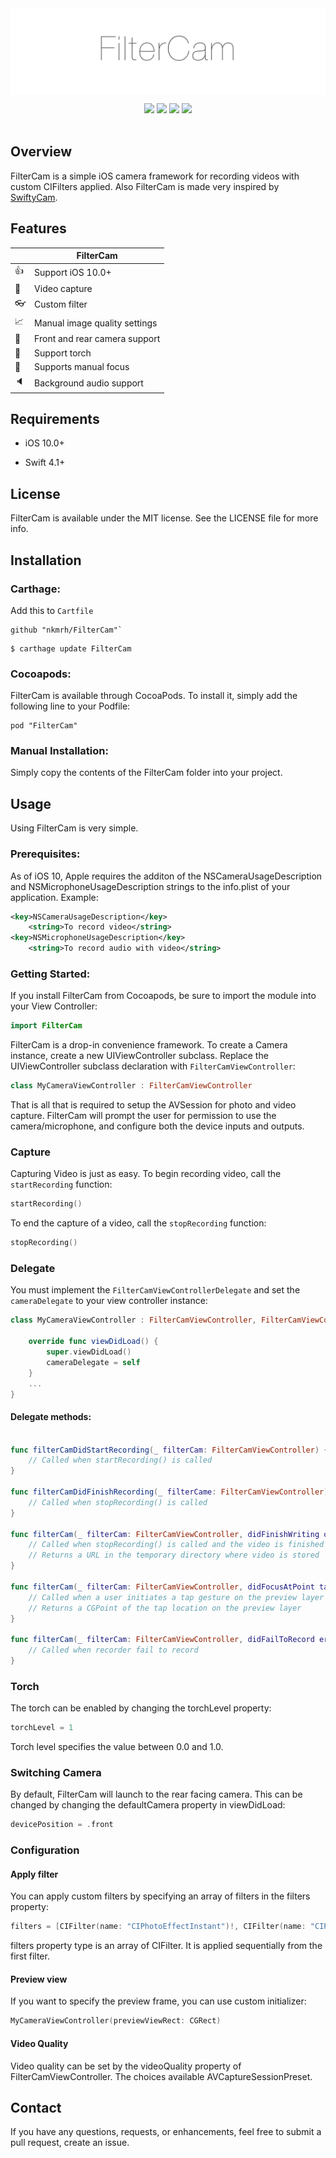 <img src="images/FilterCam.png"  align="center">

<p align="center">
    <img src="https://img.shields.io/badge/platform-iOS%2010%2B-blue.svg"/>
    <img src="https://img.shields.io/badge/language-swift%204.1-green.svg" />
    <img src="https://img.shields.io/badge/pod-v1.0.0-blue.svg" />
    <img src="https://img.shields.io/badge/license-MIT-lightgrey.svg" /> <br><br>
</p>

## Overview

FilterCam is a simple iOS camera framework for recording videos with custom CIFilters applied. Also FilterCam is made very inspired by [SwiftyCam](https://github.com/Awalz/SwiftyCam).

## Features

|       | FilterCam |
| --------- | -----|
| :+1: | Support iOS 10.0+  |
| :movie_camera: | Video capture  |
| :eyeglasses: | Custom filter  |
| :chart_with_upwards_trend: | Manual image quality settings  |
| :tada: | Front and rear camera support  |
| :flashlight: | Support torch  |
| :eyes: | Supports manual focus  |
| :speaker: | Background audio support  |


## Requirements

- iOS 10.0+

- Swift 4.1+

## License

FilterCam is available under the MIT license. See the LICENSE file for more info.

## Installation

### Carthage:

Add this to `Cartfile`

```
github "nkmrh/FilterCam"`
```

```
$ carthage update FilterCam
```

### Cocoapods:

FilterCam is available through CocoaPods. To install it, simply add the following line to your Podfile:

```
pod "FilterCam"
```

### Manual Installation:

Simply copy the contents of the FilterCam folder into your project.

## Usage

Using FilterCam is very simple.

### Prerequisites:

As of iOS 10, Apple requires the additon of the NSCameraUsageDescription and NSMicrophoneUsageDescription strings to the info.plist of your application. Example:

```xml
<key>NSCameraUsageDescription</key>
	<string>To record video</string>
<key>NSMicrophoneUsageDescription</key>
	<string>To record audio with video</string>
```

### Getting Started:

If you install FilterCam from Cocoapods, be sure to import the module into your View Controller:

```swift
import FilterCam
```

FilterCam is a drop-in convenience framework. To create a Camera instance, create a new UIViewController subclass. Replace the UIViewController subclass declaration with `FilterCamViewController`:

```swift
class MyCameraViewController : FilterCamViewController
```

That is all that is required to setup the AVSession for photo and video capture. FilterCam will prompt the user for permission to use the camera/microphone, and configure both the device inputs and outputs.

### Capture

Capturing Video is just as easy. To begin recording video, call the `startRecording` function:

```swift
startRecording()
```

To end the capture of a video, call the `stopRecording` function:

```swift
stopRecording()
```

### Delegate

You must implement the `FilterCamViewControllerDelegate` and set the `cameraDelegate` to your view controller instance:

```swift
class MyCameraViewController : FilterCamViewController, FilterCamViewControllerDelegate {

    override func viewDidLoad() {
        super.viewDidLoad()
        cameraDelegate = self
    }
    ...
}
```

#### Delegate methods:

```swift

func filterCamDidStartRecording(_ filterCam: FilterCamViewController) {
	// Called when startRecording() is called
}

func filterCamDidFinishRecording(_ filterCame: FilterCamViewController) {
	// Called when stopRecording() is called
}

func filterCam(_ filterCam: FilterCamViewController, didFinishWriting outputURL: URL) {
	// Called when stopRecording() is called and the video is finished processing
	// Returns a URL in the temporary directory where video is stored
}

func filterCam(_ filterCam: FilterCamViewController, didFocusAtPoint tapPoint: CGPoint) {
	// Called when a user initiates a tap gesture on the preview layer
	// Returns a CGPoint of the tap location on the preview layer
}

func filterCam(_ filterCam: FilterCamViewController, didFailToRecord error: Error) {
	// Called when recorder fail to record
}
```

### Torch

The torch can be enabled by changing the torchLevel property:
```swift
torchLevel = 1
```

Torch level specifies the value between 0.0 and 1.0.


### Switching Camera


By default, FilterCam will launch to the rear facing camera. This can be changed by changing the defaultCamera property in viewDidLoad:
```swift
devicePosition = .front
```

### Configuration

#### Apply filter

You can apply custom filters by specifying an array of filters in the  filters property:
```swift
filters = [CIFilter(name: "CIPhotoEffectInstant")!, CIFilter(name: "CIPhotoEffectNoir")!]
```
filters property type is an array of CIFilter. It is applied sequentially from the first filter.

#### Preview view

If you want to specify the preview frame, you can use custom initializer:
```swift
MyCameraViewController(previewViewRect: CGRect)
```

#### Video Quality

Video quality can be set by the videoQuality property of FilterCamViewController. The choices available AVCaptureSessionPreset.

## Contact

If you have any questions, requests, or enhancements, feel free to submit a pull request, create an issue.

